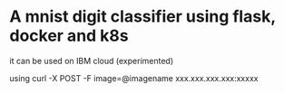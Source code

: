 # A mnist digit classifier using flask, docker and k8s

it can be used on IBM cloud (experimented)

using curl -X POST -F image=@imagename xxx.xxx.xxx.xxx:xxxxx
